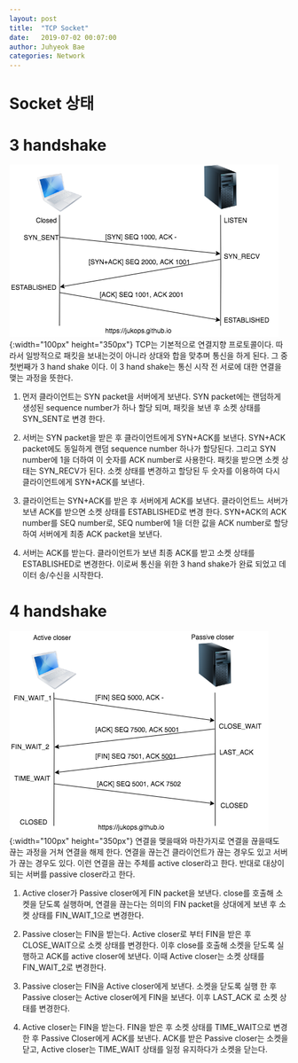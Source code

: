 ```yaml
---
layout: post
title:  "TCP Socket"
date:   2019-07-02 00:07:00
author: Juhyeok Bae
categories: Network
---
```


# Socket 상태

# 3 handshake
![3 Handshake](/assets/img/tcp-3handshake.png){:width="100px" height="350px"}
TCP는 기본적으로 연결지향 프로토콜이다. 따라서 일방적으로 패킷을 보내는것이 아니라 상대와 합을 맞추며 통신을 하게 된다. 그 중 첫번째가 3 hand shake 이다.
이 3 hand shake는 통신 시작 전 서로에 대한 연결을 맺는 과정을 뜻한다.  

1) 먼저 클라이언트는 SYN packet을 서버에게 보낸다.
   SYN packet에는 랜덤하게 생성된 sequence number가 하나 할당 되며, 패킷을 보낸 후 소켓 상태를 SYN_SENT로 변경 한다.  

2) 서버는 SYN packet을 받은 후 클라이언트에게 SYN+ACK를 보낸다.
   SYN+ACK packet에도 동일하게 랜덤 sequence number 하나가 할당된다. 그리고 SYN number에 1을 더하여 이 숫자를 ACK number로 사용한다. 패킷을 받으면 소켓 상태는 SYN_RECV가 된다. 소켓 상태를 변경하고 할당된 두 숫자를 이용하여 다시 클라이언트에게 SYN+ACK를 보낸다.  

3) 클라이언트는 SYN+ACK를 받은 후 서버에게 ACK를 보낸다.
   클라이언트느 서버가 보낸 ACK를 받으면 소켓 상태를 ESTABLISHED로 변경 한다. SYN+ACK의 ACK number를 SEQ number로, SEQ number에 1을 더한 값을 ACK number로 할당 하여 서버에게 최종 ACK packet을 보낸다.  

4) 서버는 ACK를 받는다.
   클라이언트가 보낸 최종 ACK를 받고 소켓 상태를 ESTABLISHED로 변경한다. 이로써 통신을 위한 3 hand shake가 완료 되었고 데이터 송/수신을 시작한다.  

# 4 handshake
![4 Handshake](/assets/img/tcp-4handshake.png){:width="100px" height="350px"}
연결을 맺을때와 마찬가지로 연결을 끊을때도 끊는 과정을 거쳐 연결을 해제 한다. 연결을 끊는건 클라이언트가 끊는 경우도 있고 서버가 끊는 경우도 있다. 이런 연결을 끊는 주체를 active closer라고 한다. 반대로 대상이 되는 서버를 passive closer라고 한다.  

1) Active closer가 Passive closer에게 FIN packet을 보낸다.
   close를 호출해 소켓을 닫도록 실행하며, 연결을 끊는다는 의미의 FIN packet을 상대에게 보낸 후 소켓 상태를 FIN_WAIT_1으로 변경한다.  

2) Passive closer는 FIN을 받는다.
   Active closer로 부터 FIN을 받은 후 CLOSE_WAIT으로 소켓 상태를 변경한다. 이후 close를 호출해 소켓을 닫도록 실행하고 ACK를 active closer에 보낸다. 이때 Active closer는 소켓 상태를 FIN_WAIT_2로 변경한다.  

3) Passive closer는 FIN을 Active closer에게 보낸다.
   소켓을 닫도록 실행 한 후 Passive closer는 Active closer에게 FIN을 보낸다. 이후 LAST_ACK 로 소켓 상태를 변경한다.  

4) Active closer는 FIN을 받는다.
   FIN을 받은 후 소켓 상태를 TIME_WAIT으로 변경 한 후 Passive Closer에게 ACK를 보낸다.
   ACK를 받은 Passive closer는 소켓을 닫고, Active closer는 TIME_WAIT 상태를 일정 유지하다가 소켓을 닫는다.  
